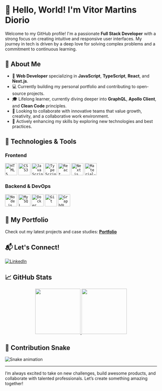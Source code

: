 # 👋 Hello, World! I'm Vitor Martins Diorio

Welcome to my GitHub profile! I'm a passionate **Full Stack Developer** with a strong focus on creating intuitive and responsive user interfaces. My journey in tech is driven by a deep love for solving complex problems and a commitment to continuous learning.

## 🚀 About Me

- 🌟 **Web Developer** specializing in **JavaScript**, **TypeScript**, **React**, and **Next.js**.
- 💻 Currently building my personal portfolio and contributing to open-source projects.
- 🎓 Lifelong learner, currently diving deeper into **GraphQL**, **Apollo Client**, and **Clean Code** principles.
- 🤝 Looking to collaborate with innovative teams that value growth, creativity, and a collaborative work environment.
- 🌱 Actively enhancing my skills by exploring new technologies and best practices.

## 🔧 Technologies & Tools

### Frontend
<code><img width="40px" src="https://cdn.jsdelivr.net/gh/devicons/devicon/icons/html5/html5-original-wordmark.svg" title="HTML5"/></code>
<code><img width="40px" src="https://cdn.jsdelivr.net/gh/devicons/devicon/icons/css3/css3-original-wordmark.svg" title="CSS3"/></code>
<code><img width="40px" src="https://cdn.jsdelivr.net/gh/devicons/devicon/icons/javascript/javascript-original.svg" title="JavaScript"/></code>
<code><img width="40px" src="https://cdn.jsdelivr.net/gh/devicons/devicon/icons/typescript/typescript-original.svg" title="TypeScript"/></code>
<code><img width="40px" src="https://cdn.jsdelivr.net/gh/devicons/devicon/icons/react/react-original-wordmark.svg" title="React"/></code>
<code><img width="40px" src="https://cdn.jsdelivr.net/gh/devicons/devicon/icons/nextjs/nextjs-original-wordmark.svg" title="Next.js"/></code>
<code><img width="40px" src="https://cdn.jsdelivr.net/gh/devicons/devicon/icons/materialui/materialui-original.svg" title="Material-UI"/></code>

### Backend & DevOps
<code><img width="40px" src="https://cdn.jsdelivr.net/gh/devicons/devicon/icons/nodejs/nodejs-original-wordmark.svg" title="Node.js"/></code>
<code><img width="40px" src="https://cdn-icons-png.flaticon.com/512/919/919836.png" title="MySQL"/></code>
<code><img width="40px" src="https://cdn-icons-png.flaticon.com/512/919/919853.png" title="Docker"/></code>
<code><img width="40px" src="https://cdn.jsdelivr.net/gh/devicons/devicon/icons/git/git-original.svg" title="Git"/></code>
<code><img width="40px" src="https://cdn-icons-png.flaticon.com/512/919/919827.png" title="GraphQL"/></code>

## 💼 My Portfolio
Check out my latest projects and case studies: [**Portfolio**](https://vdiorio.github.io/)

## 📬 Let's Connect!
<a href="https://www.linkedin.com/in/vitordiorio/"><img alt="LinkedIn" src="https://img.shields.io/badge/LinkedIn-0077B5?style=for-the-badge&logo=linkedin&logoColor=white" /></a>

## 📈 GitHub Stats
<div align="center">
<a href="https://github.com/vdiorio">
<img height="150em" src="https://github-readme-stats.vercel.app/api?username=vdiorio&show_icons=true&theme=dracula&include_all_commits=true&count_private=true"/>
<img height="150em" src="https://github-readme-stats.vercel.app/api/top-langs/?username=vdiorio&layout=compact&langs_count=7&theme=dracula"/>
</a>
</div>

## 🐍 Contribution Snake
![Snake animation](https://github.com/vdiorio/vdiorio/blob/output/github-contribution-grid-snake.svg)

---

I’m always excited to take on new challenges, build awesome products, and collaborate with talented professionals. Let’s create something amazing together!
